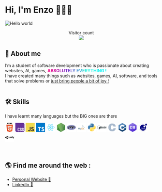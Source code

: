 # Hi, I'm Enzo 👋👨‍💻

<img src="https://raw.githubusercontent.com/sagar-viradiya/sagar-viradiya/master/resources/banner.png" alt="Hello world">

<p align="center"> 
  Visitor count<br>
  <img src="https://profile-counter.deno.dev/Unicron03/count.svg" />
</p>

## 🧠 About me

I’m a student of software development who is passionate about creating websites, AI, games,
<strong>
  <span style="background: linear-gradient(to right, #ff0080, #7928ca, #2afadf, #00f2fe); 
               -webkit-background-clip: text; 
               -webkit-text-fill-color: transparent; 
               display: inline-block;">
    ABSOLUTELY EVERYTHING !
  </span>
</strong><br>
I have created many things such as websites, games, AI, software, and tools that solve problems or <ins>just bring people a bit of joy !</ins>
<br><br>

## 🛠️ Skills
I have learnt many languages but the BIG ones are there
<p>
<!-- Frontend development -->
<code><img height="30" alt="html" src="https://raw.githubusercontent.com/github/explore/main/topics/html/html.png"></code>
<code><img height="30" alt="css" src="https://raw.githubusercontent.com/github/explore/main/topics/css/css.png"></code>
<code><img height="30" alt="javascript" src="https://raw.githubusercontent.com/github/explore/main/topics/javascript/javascript.png"></code>
<code><img height="30" alt="typescript" src="https://raw.githubusercontent.com/github/explore/main/topics/typescript/typescript.png"></code>
<code><img height="30" alt="react" src="https://raw.githubusercontent.com/github/explore/main/topics/react/react.png"></code>
<!-- Backend / Web servers -->
<code><img height="30" alt="nodejs" src="https://raw.githubusercontent.com/github/explore/main/topics/nodejs/nodejs.png"></code>
<code><img height="30" alt="php" src="https://raw.githubusercontent.com/github/explore/main/topics/php/php.png"></code>
<code><img height="30" alt="sql" src="https://raw.githubusercontent.com/github/explore/main/topics/mysql/mysql.png"></code>
<!-- Scripting and DevOps -->
<code><img height="30" alt="python" src="https://raw.githubusercontent.com/github/explore/main/topics/python/python.png"></code>
<code><img height="30" alt="bash" src="https://raw.githubusercontent.com/github/explore/main/topics/bash/bash.png"></code>
<!-- Low-level / systems programming -->
<code><img height="30" alt="c" src="https://raw.githubusercontent.com/github/explore/main/topics/c/c.png"></code>
<code><img height="30" alt="cplusplus" src="https://raw.githubusercontent.com/github/explore/main/topics/cpp/cpp.png"></code>
<code><img height="30" alt="csharp" src="https://raw.githubusercontent.com/github/explore/main/topics/csharp/csharp.png"></code>
<!-- Game development -->
<code><img height="30" alt="lua" src="https://raw.githubusercontent.com/github/explore/main/topics/lua/lua.png"></code>
<code><img height="30" alt="unity" src="https://raw.githubusercontent.com/github/explore/main/topics/unity/unity.png"></code>
</p>
<br>

## 🌎 Find me around the web :
- [Personal Website :satellite:](https://unicron03.github.io/)
- [LinkedIn 💼](https://www.linkedin.com/in/enzo-vandepoele-3224ab2b2/)

